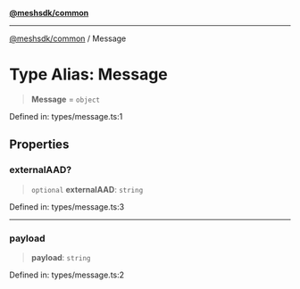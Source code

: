 [**@meshsdk/common**](../README.md)

***

[@meshsdk/common](../globals.md) / Message

# Type Alias: Message

> **Message** = `object`

Defined in: types/message.ts:1

## Properties

### externalAAD?

> `optional` **externalAAD**: `string`

Defined in: types/message.ts:3

***

### payload

> **payload**: `string`

Defined in: types/message.ts:2
